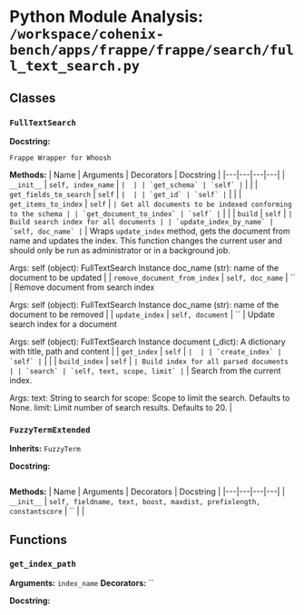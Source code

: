 # Python Module Analysis: `/workspace/cohenix-bench/apps/frappe/frappe/search/full_text_search.py`

## Classes

### `FullTextSearch`


**Docstring:**
```
Frappe Wrapper for Whoosh
```

**Methods:**
| Name | Arguments | Decorators | Docstring |
|---|---|---|---|
| `__init__` | `self, index_name` | `` |  |
| `get_schema` | `self` | `` |  |
| `get_fields_to_search` | `self` | `` |  |
| `get_id` | `self` | `` |  |
| `get_items_to_index` | `self` | `` | Get all documents to be indexed conforming to the schema |
| `get_document_to_index` | `self` | `` |  |
| `build` | `self` | `` | Build search index for all documents |
| `update_index_by_name` | `self, doc_name` | `` | Wraps `update_index` method, gets the document from name
and updates the index. This function changes the current user
and should only be run as administrator or in a background job.

Args:
        self (object): FullTextSearch Instance
        doc_name (str): name of the document to be updated |
| `remove_document_from_index` | `self, doc_name` | `` | Remove document from search index

Args:
        self (object): FullTextSearch Instance
        doc_name (str): name of the document to be removed |
| `update_index` | `self, document` | `` | Update search index for a document

Args:
        self (object): FullTextSearch Instance
        document (_dict): A dictionary with title, path and content |
| `get_index` | `self` | `` |  |
| `create_index` | `self` | `` |  |
| `build_index` | `self` | `` | Build index for all parsed documents |
| `search` | `self, text, scope, limit` | `` | Search from the current index.

Args:
        text: String to search for
        scope: Scope to limit the search. Defaults to None.
        limit: Limit number of search results. Defaults to 20. |


### `FuzzyTermExtended`
**Inherits:** `FuzzyTerm`


**Docstring:**
```

```

**Methods:**
| Name | Arguments | Decorators | Docstring |
|---|---|---|---|
| `__init__` | `self, fieldname, text, boost, maxdist, prefixlength, constantscore` | `` |  |





## Functions

### `get_index_path`
**Arguments:** `index_name`
**Decorators:** ``

**Docstring:**
```

```

